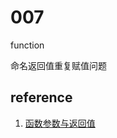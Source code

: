 # 007

function

命名返回值重复赋值问题

## reference

1. [函数参数与返回值](https://gitee.com/yinghao-liu/the-way-to-go_ZH_CN/blob/master/eBook/06.2.md)

